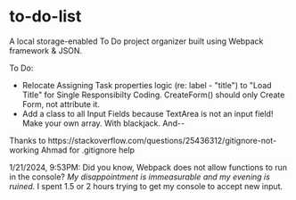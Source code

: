 # to-do-list
A local storage-enabled To Do project organizer built using Webpack framework &amp; JSON.

<p>To Do:</p>
<ul>
<li><strikethrough>Relocate Assigning Task properties logic (re: label - "title") to "Load Title" for Single Responsibilty Coding. CreateForm() should only Create Form, not attribute it.</strikethrough></li>
<li>Add a class to all Input Fields because TextArea is not an input field! Make your own array. With blackjack. And--</li>
</ul>

<p>Thanks to https://stackoverflow.com/questions/25436312/gitignore-not-working Ahmad for .gitignore help
<p>1/21/2024, 9:53PM: Did you know, Webpack does not allow functions to run in the console? <em>My disappointment is immeasurable and my evening is ruined.</em> I spent 1.5 or 2 hours trying to get my console to accept new input.</p>